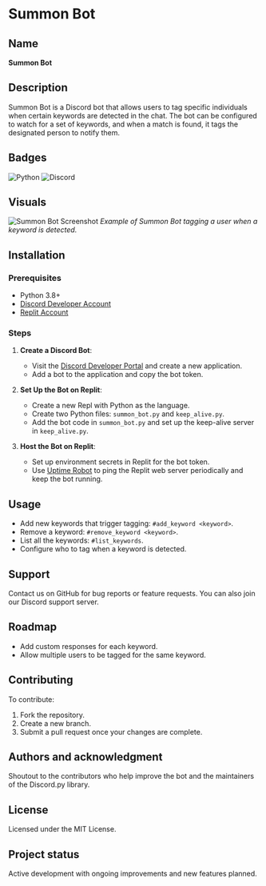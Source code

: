 
# Summon Bot

## Name
**Summon Bot**

## Description
Summon Bot is a Discord bot that allows users to tag specific individuals when certain keywords are detected in the chat. The bot can be configured to watch for a set of keywords, and when a match is found, it tags the designated person to notify them.

## Badges
![Python](https://img.shields.io/badge/python-3.8-blue)
![Discord](https://img.shields.io/badge/Discord.py-1.6.0-blue)

## Visuals
![Summon Bot Screenshot](https://via.placeholder.com/600x300.png?text=Summon+Bot+Screenshot)
*Example of Summon Bot tagging a user when a keyword is detected.*

## Installation
### Prerequisites
- Python 3.8+
- [Discord Developer Account](https://discord.com/developers/applications)
- [Replit Account](https://replit.com/)

### Steps
1. **Create a Discord Bot**:
   - Visit the [Discord Developer Portal](https://discord.com/developers/applications) and create a new application.
   - Add a bot to the application and copy the bot token.

2. **Set Up the Bot on Replit**:
   - Create a new Repl with Python as the language.
   - Create two Python files: `summon_bot.py` and `keep_alive.py`.
   - Add the bot code in `summon_bot.py` and set up the keep-alive server in `keep_alive.py`.

3. **Host the Bot on Replit**:
   - Set up environment secrets in Replit for the bot token.
   - Use [Uptime Robot](https://uptimerobot.com/) to ping the Replit web server periodically and keep the bot running.

## Usage
- Add new keywords that trigger tagging: `#add_keyword <keyword>`.
- Remove a keyword: `#remove_keyword <keyword>`.
- List all the keywords: `#list_keywords`.
- Configure who to tag when a keyword is detected.

## Support
Contact us on GitHub for bug reports or feature requests. You can also join our Discord support server.

## Roadmap
- Add custom responses for each keyword.
- Allow multiple users to be tagged for the same keyword.

## Contributing
To contribute:
1. Fork the repository.
2. Create a new branch.
3. Submit a pull request once your changes are complete.

## Authors and acknowledgment
Shoutout to the contributors who help improve the bot and the maintainers of the Discord.py library.

## License
Licensed under the MIT License.

## Project status
Active development with ongoing improvements and new features planned.
